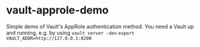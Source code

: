 # vault-approle-demo
Simple demo of Vault's AppRole authentication method. 
You need a Vault up and running, e.g. by using `vault server -dev`
`export VAULT_ADDR=http://127.0.0.1:8200`

